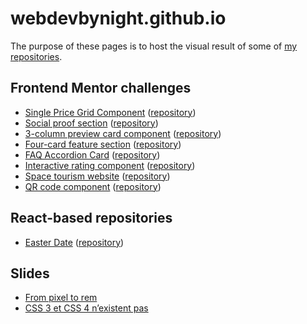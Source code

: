 # webdevbynight.github.io

The purpose of these pages is to host the visual result of some of [my repositories](https://github.com/webdevbynight?tab=repositories).

## Frontend Mentor challenges

- [Single Price Grid Component](single-price-grid-component-master/) ([repository](https://github.com/webdevbynight/single-price-grid-component-master))
- [Social proof section](social-proof-section-master/) ([repository](https://github.com/webdevbynight/social-proof-section-master))
- [3-column preview card component](/3-column-preview-card-component-main/) ([repository](https://github.com/webdevbynight/3-column-preview-card-component-main))
- [Four-card feature section](/four-card-feature-section-master/) ([repository](https://github.com/webdevbynight/four-card-feature-section-master))
- [FAQ Accordion Card](/faq-accordion-card-main/) ([repository](https://github.com/webdevbynight/faq-accordion-card-main))
- [Interactive rating component](/interactive-rating-component-main/) ([repository](https://github.com/webdevbynight/interactive-rating-component-main))
- [Space tourism website](/space-tourism-website/) ([repository](https://github.com/webdevbynight/space-tourism-website))
- [QR code component](/qr-code-component-main/) ([repository](https://github.com/webdevbynight/qr-code-component-main))

## React-based repositories

- [Easter Date](/easter-date/) ([repository](https://github.com/webdevbynight/easter-date))

## Slides

- [From pixel to rem](/wcs-remote-fr-feb-2023-from-pixel-to-rem/)
- [CSS 3 et CSS 4 n’existent pas](/wcs-remote-fr-feb-2023-css3-css4-n-existent-pas/)
